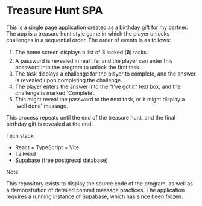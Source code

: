 
# Treasure Hunt SPA

This is a single page application created as a birthday gift for my partner. The app is a treasure hunt style game in which the player unlocks challenges in a sequential order. The order of events is as follows:

1. The home screen displays a list of 8 locked (🔒) tasks.
2. A password is revealed in real life, and the player can enter this password into the program to unlock the first task.
3. The task displays a challenge for the player to complete, and the answer is revealed upon completing the challenge.
4. The player enters the answer into the "I've got it" text box, and the challenge is marked 'Complete'.
5. This might reveal the password to the next task, or it might display a 'well done' message.

This process repeats until the end of the treasure hunt, and the final birthday gift is revealed at the end.

Tech stack:
- React + TypeScript + Vite
- Tailwind
- Supabase (free postgresql database)

> [!NOTE]
> This repository exists to display the source code of the program, as well as a demonstration of detailed commit message practices.
> The application requires a running instance of Supabase, which has since been frozen.
